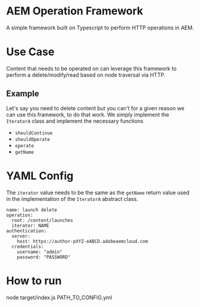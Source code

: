 # AEM Operation Framework 

A simple framework built on Typescript to perform HTTP operations in AEM.

# Use Case

Content that needs to be operated on can leverage this framework to perform a delete/modify/read based on node traversal via HTTP. 

## Example

Let's say you need to delete content but you can't for a given reason we can use this framework, to do that work. We simply implement the `IteratorA` class and implement the necessary functions

- `shouldContinue`
- `shouldOperate`
- `operate `
- `getName`

# YAML Config

The `iterator` value needs to be the same as the `getName` return value used in the implementation of the `IteratorA` abstract class.

```
name: launch delete
operation:
  root: /content/launches
  iterator: NAME
authentication:
  server:
    host: https://author-pXYZ-eABCD.adobeaemcloud.com
  credentials:
    username: "admin"
    password: "PASSWORD"
```

# How to run

  node target/index.js PATH_TO_CONFIG.yml

